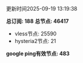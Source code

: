 更新时间2025-09-19 13:19:38

**总订阅: 188**
**总节点: 46417**
- vless节点: 25590
- hysteria2节点: 21

**google ping有效节点: 483**
